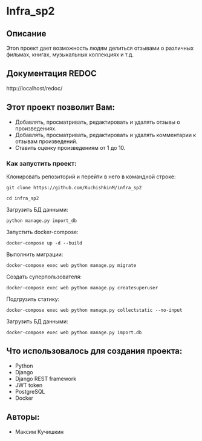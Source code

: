 # Infra_sp2

## Описание

Этоn проект дает возможность людям делиться отзывами о различных фильмах,
книгах, музыкальных коллекциях и т.д.

## Документация REDOC

http://localhost/redoc/

## Этот проект позволит Вам:

- Добавлять, просматривать, редактировать и удалять отзывы о произведениях.
- Добавлять, просматривать, редактировать и удалять комментарии к отзывам
  произведений.
- Ставить оценку произведениям от 1 до 10.

### Как запустить проект:

Клонировать репозиторий и перейти в него в командной строке:

```
git clone https://github.com/KuchishkinM/infra_sp2
```

```
cd infra_sp2

```
Загрузить БД данными:

```
python manage.py import_db
```

Запустить docker-compose:

```
docker-compose up -d --build 
```


Выполнить миграции:

```
docker-compose exec web python manage.py migrate
```

Создать суперпользователя:

```
docker-compose exec web python manage.py createsuperuser
```

Подгрузить статику:

```
docker-compose exec web python manage.py collectstatic --no-input 
```

Загрузить БД данными:

```
docker-compose exec web python manage.py import.db
```

## Что использовалось для создания проекта:

- Python
- Django
- Django REST framework
- JWT token
- PostgreSQL
- Docker
## Авторы:

- Максим Кучишкин
